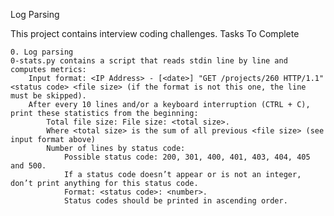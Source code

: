 Log Parsing

This project contains interview coding challenges.
Tasks To Complete

    0. Log parsing
    0-stats.py contains a script that reads stdin line by line and computes metrics:
        Input format: <IP Address> - [<date>] "GET /projects/260 HTTP/1.1" <status code> <file size> (if the format is not this one, the line must be skipped).
        After every 10 lines and/or a keyboard interruption (CTRL + C), print these statistics from the beginning:
            Total file size: File size: <total size>.
            Where <total size> is the sum of all previous <file size> (see input format above)
            Number of lines by status code:
                Possible status code: 200, 301, 400, 401, 403, 404, 405 and 500.
                If a status code doesn’t appear or is not an integer, don’t print anything for this status code.
                Format: <status code>: <number>.
                Status codes should be printed in ascending order.

